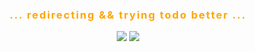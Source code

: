 
<!-- #### ... redirecting  && trying todo better ...
#[![top Langs](https://github-readme-stats.vercel.app/api/top-langs/?username=tanaliga100&layout=compact&langs_count=8&theme=radical&show_icons=true&hide_progress=false)](https://github.com/anuraghazra/github-readme-stats)
[![tanaliga100' Stats](https://github-readme-stats.vercel.app/api?username=tanaliga100&theme=radical&show_icons=true)](https://github.com/anuraghazra/github-readme-stats) -->

<div align="center">
  <div> 
    <h3 style="letter-spacing: 2px; color: #FFA500" > ... redirecting && trying todo better ... </h3>
  </div>
 <div align="center"> 
    <img src="https://github-readme-stats.vercel.app/api/top-langs/?username=tanaliga100&layout=compact&langs_count=10&theme=transparent&show_icons=true&hide_progress=false" />
    <img src="https://github-readme-stats.vercel.app/api?username=tanaliga100&theme=transparent&show_icons=true" />
 </div>
</div>
<!-- # Hi 👋
### I'm Jordan Tanaliga ,a self taught programmer from &nbsp; <img src="https://user-images.githubusercontent.com/43674051/207541275-94007381-3c26-4832-abb1-33b48377d55d.png" width="25" height="8" /> | Philippines &nbsp; 
### 
#
- 🔭 I’m currently working as a Front-End Dev - **React Dev** but planning to ventured on Backend-Development using Node.js & Express as I am subsequently learning backend architecture atm.
- 😁 I love building, managing and optimizing an amazing websites and applications.
- 💬 If you have any question/feedback, please do not hesitate to reach out to me : **jordantanaliga@gmail.com**
#
### 💼 Technical Skills
![](https://img.shields.io/badge/Code-HTML5-informational?style=for-the-badge&logo=HTML5&color=E34F26) &nbsp;
![](https://img.shields.io/badge/Code-CSS3-informational?style=for-the-badge&logo=CSS3&color=crimson) &nbsp;
![](https://img.shields.io/badge/Code-JavaScript-informational?style=for-the-badge&logo=JavaScript&color=F7DF1E) &nbsp;
![](https://img.shields.io/badge/Code-TYPESCRIPT-informational?style=for-the-badge&logo=TYPESCRIPT&color=blue) &nbsp;
![](https://img.shields.io/badge/Code-React-informational?style=for-the-badge&logo=react&color=61DAFB) &nbsp;
![](https://img.shields.io/badge/Code-NODE.JS-informational?style=for-the-badge&logo=NODE.JS&color=teal) &nbsp;
![](https://img.shields.io/badge/Code-NEXT.JS-informational?style=for-the-badge&logo=NEXT.JS&color=111) &nbsp;
#

### 🤝 Connect with me:
<a href="https://www.linkedin.com/in/jordan-tanaliga-664b801a3/"><img align="left" src="https://raw.githubusercontent.com/yushi1007/yushi1007/main/images/linkedin.svg" alt="Yu Shi | LinkedIn" width="21px"/></a>
<a href="https://www.instagram.com/jordantanaliga100/"><img align="left" src="https://raw.githubusercontent.com/yushi1007/yushi1007/main/images/instagram.svg" alt="Yu Shi | Instagram" width="21px"/></a>

 -->

